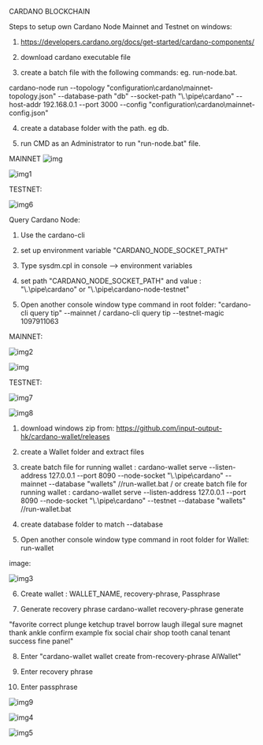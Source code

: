 CARDANO BLOCKCHAIN

Steps to setup own Cardano Node Mainnet and Testnet on windows:

1. https://developers.cardano.org/docs/get-started/cardano-components/

2.  download cardano executable file 

3. create a batch file with the following commands: eg. run-node.bat.

cardano-node run --topology "configuration\cardano\mainnet-topology.json" --database-path "db" --socket-path "\\.\pipe\cardano" --host-addr 192.168.0.1 --port 3000 --config "configuration\cardano\mainnet-config.json"

4. create a database folder with the path. eg db.

5. run CMD as an Administrator to run "run-node.bat" file.


MAINNET
![img](https://user-images.githubusercontent.com/90293555/151898424-98144d63-365b-4bec-872c-73e37c275d5b.jpg)

![img1](https://user-images.githubusercontent.com/90293555/151898471-3a4363d4-bfbe-4434-bc10-aa96ef178c1e.jpg)

TESTNET:

![img6](https://user-images.githubusercontent.com/90293555/152064205-f4fdefe2-8bfd-495b-9b78-19edce7b760c.jpg)




Query Cardano Node:


1. Use the cardano-cli 

2. set up environment variable "CARDANO_NODE_SOCKET_PATH" 

3. Type sysdm.cpl in console --> environment variables 

4. set path "CARDANO_NODE_SOCKET_PATH" and value : "\\.\pipe\cardano" or "\\.\pipe\cardano-node-testnet"

5. Open another console window type command in root folder: "cardano-cli query tip" --mainnet / cardano-cli query tip --testnet-magic 1097911063

MAINNET:

![img2](https://user-images.githubusercontent.com/90293555/151898509-4eb659ec-bc87-40ec-b6ba-0a548de65eac.jpg)

![img](https://user-images.githubusercontent.com/90293555/151906674-277ad509-defd-412f-a797-ec29bc0eb20d.jpg)

TESTNET: 

![img7](https://user-images.githubusercontent.com/90293555/152064361-b6ea59f8-dc85-45eb-8a19-9aa6e405f9ac.jpg)

![img8](https://user-images.githubusercontent.com/90293555/152064317-3ddb8167-6016-4e2d-97bc-a47d3dbfe082.jpg)


1. download windows zip from: https://github.com/input-output-hk/cardano-wallet/releases

2. create a Wallet folder and extract files 

3. create batch file for running wallet : cardano-wallet serve --listen-address 127.0.0.1 --port 8090 --node-socket "\\.\pipe\cardano" --mainnet --database "wallets"  //run-wallet.bat / or   create batch file for running wallet : cardano-wallet serve --listen-address 127.0.0.1 --port 8090 --node-socket "\\.\pipe\cardano" --testnet --database "wallets"  //run-wallet.bat 

4. create database folder to match --database

5.  Open another console window type command in root folder for Wallet: run-wallet

image:

![img3](https://user-images.githubusercontent.com/90293555/151906597-6bc486aa-a444-4269-850b-fc673e3cdb68.jpg)

6. Create wallet : WALLET_NAME, recovery-phrase, Passphrase

7. Generate recovery phrase 
cardano-wallet recovery-phrase generate

 "favorite correct plunge ketchup travel borrow laugh illegal sure magnet thank ankle confirm example fix social chair shop tooth canal tenant success fine panel"

 8. Enter "cardano-wallet wallet create from-recovery-phrase AlWallet"

 9. Enter recovery phrase

 10. Enter passphrase
 
 
 ![img9](https://user-images.githubusercontent.com/90293555/152074787-ff6a2119-ff33-4670-9095-4d914f0e6a84.jpg)


![img4](https://user-images.githubusercontent.com/90293555/151906614-b1d2cd69-969b-471f-b5a3-55635af27008.jpg)

![img5](https://user-images.githubusercontent.com/90293555/151906623-bf31d378-1268-48ad-93e1-32d57405689c.jpg)

 
